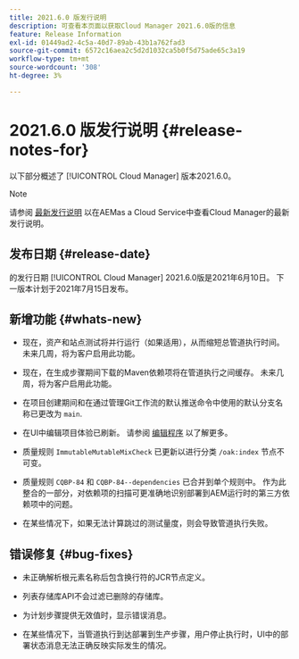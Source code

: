 ```yaml
---
title: 2021.6.0 版发行说明
description: 可查看本页面以获取Cloud Manager 2021.6.0版的信息
feature: Release Information
exl-id: 01449ad2-4c5a-40d7-89ab-43b1a762fad3
source-git-commit: 6572c16aea2c5d2d1032ca5b0f5d75ade65c3a19
workflow-type: tm+mt
source-wordcount: '308'
ht-degree: 3%

---
```


# 2021.6.0 版发行说明 {#release-notes-for}

以下部分概述了 [!UICONTROL Cloud Manager] 版本2021.6.0。

>[!NOTE]
>请参阅 [最新发行说明](https://experienceleague.adobe.com/docs/experience-manager-cloud-service/onboarding/getting-access/release-notes-cloud-manager/release-notes-cm-current.html?lang=en#getting-access) 以在AEMas a Cloud Service中查看Cloud Manager的最新发行说明。

## 发布日期 {#release-date}

的发行日期 [!UICONTROL Cloud Manager] 2021.6.0版是2021年6月10日。
下一版本计划于2021年7月15日发布。

## 新增功能 {#whats-new}

* 现在，资产和站点测试将并行运行（如果适用），从而缩短总管道执行时间。 未来几周，将为客户启用此功能。

* 现在，在生成步骤期间下载的Maven依赖项将在管道执行之间缓存。 未来几周，将为客户启用此功能。

* 在项目创建期间和在通过管理Git工作流的默认推送命令中使用的默认分支名称已更改为 `main`.

* 在UI中编辑项目体验已刷新。 请参阅 [编辑程序](/help/getting-started/program-setup.md#editing-program) 以了解更多。

* 质量规则 `ImmutableMutableMixCheck` 已更新以进行分类 `/oak:index` 节点不可变。

* 质量规则 `CQBP-84` 和 `CQBP-84--dependencies` 已合并到单个规则中。 作为此整合的一部分，对依赖项的扫描可更准确地识别部署到AEM运行时的第三方依赖项中的问题。

* 在某些情况下，如果无法计算跳过的测试量度，则会导致管道执行失败。

## 错误修复 {#bug-fixes}

* 未正确解析根元素名称后包含换行符的JCR节点定义。

* 列表存储库API不会过滤已删除的存储库。

* 为计划步骤提供无效值时，显示错误消息。

* 在某些情况下，当管道执行到达部署到生产步骤，用户停止执行时，UI中的部署状态消息无法正确反映实际发生的情况。
